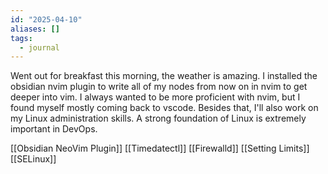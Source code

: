 ```yaml
---
id: "2025-04-10"
aliases: []
tags:
  - journal
---
```


Went out for breakfast this morning, the weather is amazing. I installed the obsidian nvim plugin to write all of my nodes from now on in nvim to get deeper into vim. I always wanted to be more proficient with nvim, but I found myself mostly coming back to vscode.
Besides that, I'll also work on my Linux administration skills. A strong foundation of Linux is extremely important in DevOps. 

[[Obsidian NeoVim Plugin]]
[[Timedatectl]]
[[Firewalld]]
[[Setting Limits]]
[[SELinux]]
